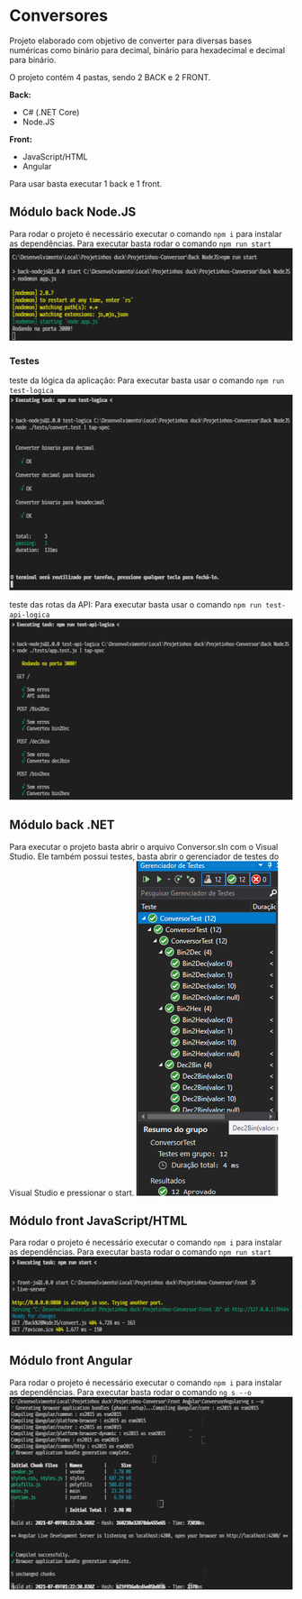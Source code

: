 # Conversores
Projeto elaborado com objetivo de converter para diversas bases numéricas como binário para decimal, binário para hexadecimal e decimal para binário.

O projeto contém 4 pastas, sendo 2 BACK e 2 FRONT.

**Back:**
 - C# (.NET Core)
 - Node.JS

**Front:**
  -  JavaScript/HTML
  - Angular

  Para usar basta executar 1 back e 1 front.

## Módulo back Node.JS

  Para rodar o projeto é necessário executar o comando `npm i` para instalar as dependências.
  Para executar basta rodar o comando `npm run start`
  ![Start NODEJS](https://raw.githubusercontent.com/DouglasAugustoJunior/Projetinhos-Conversor/main/Pictures/backnodejsstart.png?token=AJB2VK35KUG6CSCHLVM6G2DA46VOG)

### Testes
teste da lógica da aplicação:
Para executar basta usar o comando `npm run test-logica`
![Testes Lógica NODEJS](https://raw.githubusercontent.com/DouglasAugustoJunior/Projetinhos-Conversor/main/Pictures/backnodejstestelogica.png?token=AJB2VK3XNTXR34MQZZB5YO3A46VPY)

teste das rotas da API:
Para executar basta usar o comando `npm run test-api-logica`
![Testes Lógica e API NODEJS](https://raw.githubusercontent.com/DouglasAugustoJunior/Projetinhos-Conversor/main/Pictures/backnodejstesteapiElogica.png?token=AJB2VK6TNB6QLM2UIQQDHDDA46VQ6)

## Módulo back .NET

Para executar o projeto basta abrir o arquivo Conversor.sln com o Visual Studio.
Ele também possui testes, basta abrir o gerenciador de testes do Visual Studio e pressionar o start.
![Teste C#](https://raw.githubusercontent.com/DouglasAugustoJunior/Projetinhos-Conversor/main/Pictures/backc%23teste.png?token=AJB2VK6X5X2O2D5I5NKE62TA46VG6)

## Módulo front JavaScript/HTML

  Para rodar o projeto é necessário executar o comando `npm i` para instalar as dependências.
  Para executar basta rodar o comando `npm run start`
  ![Start Front JS/HTML](https://raw.githubusercontent.com/DouglasAugustoJunior/Projetinhos-Conversor/main/Pictures/frontjsstart.png?token=AJB2VK7MNLXFAPR3RGUKML3A46VSW)

## Módulo front Angular

  Para rodar o projeto é necessário executar o comando `npm i` para instalar as dependências.
  Para executar basta rodar o comando `ng s --o`
  ![Start Front Angular](https://raw.githubusercontent.com/DouglasAugustoJunior/Projetinhos-Conversor/main/Pictures/frontangularjsstart.png?token=AJB2VK3NEQZ35HA3NWYP2FLA46VVO)